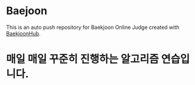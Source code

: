 # Baejoon
This is an auto push repository for Baekjoon Online Judge created with [BaekjoonHub](https://github.com/BaekjoonHub/BaekjoonHub).
# 매일 매일 꾸준히 진행하는 알고리즘 연습입니다.
